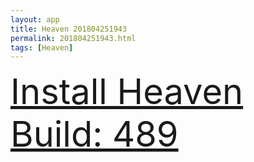 ```yaml
---
layout: app
title: Heaven 201804251943
permalink: 201804251943.html
tags: [Heaven]
---
```

<div class="pure-g">
    <div class="pure-u-1-1" style="font-size: 4em">
        <a class="pure-button-primary" href="itms-services://?action=download-manifest&url=https%3A%2F%2Flitsungyisigono.github.io%2FTestScript%2Fmanifests%2F201804251943.plist"><i class="fa fa-download" aria-hidden="true"></i>Install Heaven Build: 489</a>
    </div>
</div>